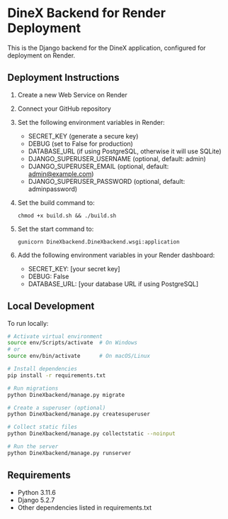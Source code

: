 # DineX Backend for Render Deployment

This is the Django backend for the DineX application, configured for deployment on Render.

## Deployment Instructions

1. Create a new Web Service on Render
2. Connect your GitHub repository
3. Set the following environment variables in Render:
   - SECRET_KEY (generate a secure key)
   - DEBUG (set to False for production)
   - DATABASE_URL (if using PostgreSQL, otherwise it will use SQLite)
   - DJANGO_SUPERUSER_USERNAME (optional, default: admin)
   - DJANGO_SUPERUSER_EMAIL (optional, default: admin@example.com)
   - DJANGO_SUPERUSER_PASSWORD (optional, default: adminpassword)

4. Set the build command to:
   ```
   chmod +x build.sh && ./build.sh
   ```

5. Set the start command to:
   ```
   gunicorn DineXbackend.DineXbackend.wsgi:application
   ```

6. Add the following environment variables in your Render dashboard:
   - SECRET_KEY: [your secret key]
   - DEBUG: False
   - DATABASE_URL: [your database URL if using PostgreSQL]

## Local Development

To run locally:
```bash
# Activate virtual environment
source env/Scripts/activate  # On Windows
# or
source env/bin/activate      # On macOS/Linux

# Install dependencies
pip install -r requirements.txt

# Run migrations
python DineXbackend/manage.py migrate

# Create a superuser (optional)
python DineXbackend/manage.py createsuperuser

# Collect static files
python DineXbackend/manage.py collectstatic --noinput

# Run the server
python DineXbackend/manage.py runserver
```

## Requirements

- Python 3.11.6
- Django 5.2.7
- Other dependencies listed in requirements.txt